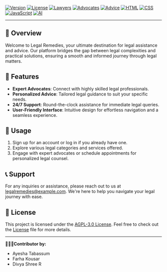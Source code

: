 
[![Version](https://img.shields.io/badge/Version-1.0-blue)](https://github.com/username/legal-remedies/releases)
[![License](https://img.shields.io/badge/License-AGPL%203.0-orange)](LICENSE.md)
[![Lawyers](https://img.shields.io/badge/Lawyers-10%2B-green)](https://www.legalremedies.com/lawyers)
[![Advocates](https://img.shields.io/badge/Advocates-20%2B-blue)](https://www.legalremedies.com/advocates)
[![Advice](https://img.shields.io/badge/Advice-Personalized-yellow)](https://www.legalremedies.com/advice)
[![HTML](https://img.shields.io/badge/HTML-5-red)](https://www.w3.org/html/)
[![CSS](https://img.shields.io/badge/CSS-3-blue)](https://www.w3.org/Style/CSS/)
[![JavaScript](https://img.shields.io/badge/JavaScript-EcmaScript-yellow)](https://developer.mozilla.org/en-US/docs/Web/JavaScript)
[![AI](https://img.shields.io/badge/AI-Machine%20Learning-green)](https://en.wikipedia.org/wiki/Artificial_intelligence)

---

## 🚀 Overview

Welcome to Legal Remedies, your ultimate destination for legal assistance and advice. Our platform bridges the gap between legal complexities and practical solutions, ensuring a smooth and informed journey through legal matters.

## 🌟 Features

- **Expert Advocates**: Connect with highly skilled legal professionals.
- **Personalized Advice**: Tailored legal guidance to suit your specific needs.
- **24/7 Support**: Round-the-clock assistance for immediate legal queries.
- **User-Friendly Interface**: Intuitive design for effortless navigation and a seamless experience.

## 📝 Usage

1. Sign up for an account or log in if you already have one.
2. Explore various legal categories and services offered.
3. Engage with expert advocates or schedule appointments for personalized legal counsel.

## 📞 Support

For any inquiries or assistance, please reach out to us at legalremedies@example.com. We're here to help you navigate your legal journey with ease.

## 📜 License

This project is licensed under the [AGPL-3.0 License](LICENSE.md). Feel free to check out the [License](LICENSE.md) file for more details.

---

**👩🏻‍💻Contributor by:**
- Ayesha Tabassum
- Farha Kousar
- Divya Shree R
